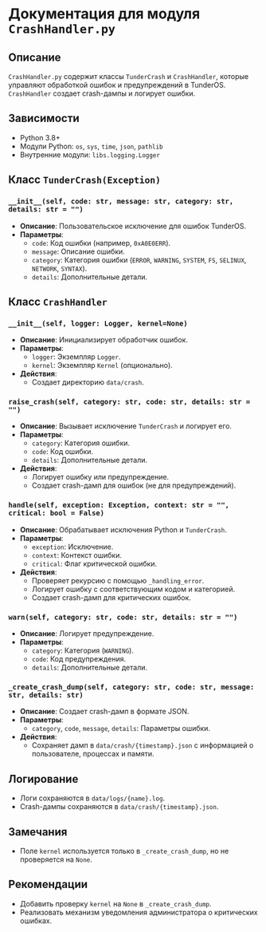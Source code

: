 # Документация для модуля `CrashHandler.py`

## Описание
`CrashHandler.py` содержит классы `TunderCrash` и `CrashHandler`, которые управляют обработкой ошибок и предупреждений в TunderOS. `CrashHandler` создает crash-дампы и логирует ошибки.

## Зависимости
- Python 3.8+
- Модули Python: `os`, `sys`, `time`, `json`, `pathlib`
- Внутренние модули: `libs.logging.Logger`

## Класс `TunderCrash(Exception)`

### `__init__(self, code: str, message: str, category: str, details: str = "")`
- **Описание**: Пользовательское исключение для ошибок TunderOS.
- **Параметры**:
  - `code`: Код ошибки (например, `0xA0E0ERR`).
  - `message`: Описание ошибки.
  - `category`: Категория ошибки (`ERROR`, `WARNING`, `SYSTEM`, `FS`, `SELINUX`, `NETWORK`, `SYNTAX`).
  - `details`: Дополнительные детали.

## Класс `CrashHandler`

### `__init__(self, logger: Logger, kernel=None)`
- **Описание**: Инициализирует обработчик ошибок.
- **Параметры**:
  - `logger`: Экземпляр `Logger`.
  - `kernel`: Экземпляр `Kernel` (опционально).
- **Действия**:
  - Создает директорию `data/crash`.

### `raise_crash(self, category: str, code: str, details: str = "")`
- **Описание**: Вызывает исключение `TunderCrash` и логирует его.
- **Параметры**:
  - `category`: Категория ошибки.
  - `code`: Код ошибки.
  - `details`: Дополнительные детали.
- **Действия**:
  - Логирует ошибку или предупреждение.
  - Создает crash-дамп для ошибок (не для предупреждений).

### `handle(self, exception: Exception, context: str = "", critical: bool = False)`
- **Описание**: Обрабатывает исключения Python и `TunderCrash`.
- **Параметры**:
  - `exception`: Исключение.
  - `context`: Контекст ошибки.
  - `critical`: Флаг критической ошибки.
- **Действия**:
  - Проверяет рекурсию с помощью `_handling_error`.
  - Логирует ошибку с соответствующим кодом и категорией.
  - Создает crash-дамп для критических ошибок.

### `warn(self, category: str, code: str, details: str = "")`
- **Описание**: Логирует предупреждение.
- **Параметры**:
  - `category`: Категория (`WARNING`).
  - `code`: Код предупреждения.
  - `details`: Дополнительные детали.

### `_create_crash_dump(self, category: str, code: str, message: str, details: str)`
- **Описание**: Создает crash-дамп в формате JSON.
- **Параметры**:
  - `category`, `code`, `message`, `details`: Параметры ошибки.
- **Действия**:
  - Сохраняет дамп в `data/crash/{timestamp}.json` с информацией о пользователе, процессах и памяти.

## Логирование
- Логи сохраняются в `data/logs/{name}.log`.
- Crash-дампы сохраняются в `data/crash/{timestamp}.json`.

## Замечания
- Поле `kernel` используется только в `_create_crash_dump`, но не проверяется на `None`.

## Рекомендации
- Добавить проверку `kernel` на `None` в `_create_crash_dump`.
- Реализовать механизм уведомления администратора о критических ошибках.